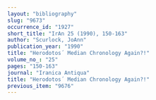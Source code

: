 ```yaml
---
layout: "bibliography"
slug: "9673"
occurrence_id: "1927"
short_title: "IrAn 25 (1990), 150-163"
author: "Scurlock, JoAnn"
publication_year: "1990"
title: "Herodotos´ Median Chronology Again?!"
volume_no_: "25"
pages: "150-163"
journal: "Iranica Antiqua"
title: "Herodotos´ Median Chronology Again?!"
previous_item: "9676"
---
```

